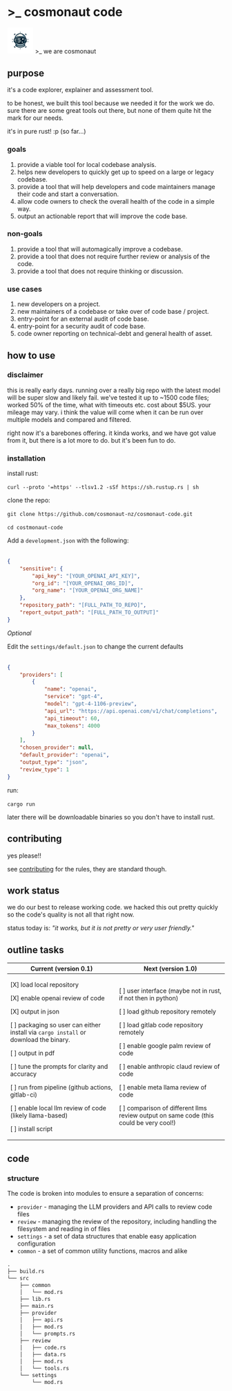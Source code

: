# >_ cosmonaut code

<img src="assets/img/cosmonaut_logo_trans.png" width="12%" height="12%">
>_ we are cosmonaut

## purpose

it's a code explorer, explainer and assessment tool.

to be honest, we built this tool because we needed it for the work we do. sure there are some great tools out there, but none of them quite hit the mark for our needs.

it's in pure rust! :p (so far...)

### goals

1. provide a viable tool for local codebase analysis.
2. helps new developers to quickly get up to speed on a large or legacy codebase.
3. provide a tool that will help developers and code maintainers manage their code and start a conversation.
4. allow code owners to check the overall health of the code in a simple way.
5. output an actionable report that will improve the code base.

### non-goals

1. provide a tool that will automagically improve a codebase.
2. provide a tool that does not require further review or analysis of the code.
3. provide a tool that does not require thinking or discussion.

### use cases

1. new developers on a project.
2. new maintainers of a codebase or take over of code base / project.
3. entry-point for an external audit of code base.
4. entry-point for a security audit of code base.
5. code owner reporting on technical-debt and general health of asset.

## how to use

### disclaimer

this is really early days. running over a really big repo with the latest model will be super slow and likely fail. we've tested it up to ~1500 code files; worked 50% of the time, what with timeouts etc. cost about $5US. your mileage may vary. i think the value will come when it can be run over multiple models and compared and filtered.

right now it's a barebones offering. it kinda works, and we have got value from it, but there is a lot more to do. but it's been fun to do.

### installation

install rust:

`curl --proto '=https' --tlsv1.2 -sSf https://sh.rustup.rs | sh`

clone the repo:

`git clone https://github.com/cosmonaut-nz/cosmonaut-code.git`

`cd costmonaut-code`

Add a `development.json` with the following:

```json

{
    "sensitive": {
        "api_key": "[YOUR_OPENAI_API_KEY]",
        "org_id": "[YOUR_OPENAI_ORG_ID]",
        "org_name": "[YOUR_OPENAI_ORG_NAME]"
    },
    "repository_path": "[FULL_PATH_TO_REPO]",
    "report_output_path": "[FULL_PATH_TO_OUTPUT]"
}

```

_Optional_

Edit the `settings/default.json` to change the current defaults

```json

{
    "providers": [
        {
            "name": "openai",
            "service": "gpt-4",
            "model": "gpt-4-1106-preview",
            "api_url": "https://api.openai.com/v1/chat/completions",
            "api_timeout": 60,
            "max_tokens": 4000
        }
    ],
    "chosen_provider": null, 
    "default_provider": "openai",
    "output_type": "json",
    "review_type": 1
}

```

run:

`cargo run`

later there will be downloadable binaries so you don't have to install rust.

## contributing

yes please!!

see [contributing](CONTRIBUTING.md) for the rules, they are standard though.

## work status

we do our best to release working code. we hacked this out pretty quickly so the code's quality is not all that right now.

status today is: *"it works, but it is not pretty or very user friendly."*

## outline tasks

<table>
  <thead>
    <tr>
      <th width="50%"> Current (version 0.1)</th>
      <th width="50%">Next (version 1.0)</th>
    </tr>
  </thead>
  <tbody>
  <tr width="100%">
<td>

[X] load local repository

[X] enable openai review of code

[X] output in json

[ ] packaging so user can either install via `cargo install` or download the binary.

[ ] output in pdf

[ ] tune the prompts for clarity and accuracy

[ ] run from pipeline (github actions, gitlab-ci)

[ ] enable local llm review of code (likely llama-based)

[ ] install script

</td>
<td>

[ ] user interface (maybe not in rust, if not then in python)

[ ] load github repository remotely

[ ] load gitlab code repository remotely

[ ] enable google palm review of code

[ ] enable anthropic claud review of code

[ ] enable meta llama review of code

[ ] comparison of different llms review output on same code (this could be very cool!)

</td>
</tr>

  </tbody>
</table>

## code

### structure

The code is broken into modules to ensure a separation of concerns:

- `provider` - managing the LLM providers and API calls to review code files
- `review` - managing the review of the repository, including handling the filesystem and reading in of files
- `settings` - a set of data structures that enable easy application configuration
- `common` - a set of common utility functions, macros and alike

```plaintext
.
├── build.rs
└── src
    ├── common
    │   └── mod.rs
    ├── lib.rs
    ├── main.rs
    ├── provider
    │   ├── api.rs
    │   ├── mod.rs
    │   └── prompts.rs
    ├── review
    │   ├── code.rs
    │   ├── data.rs
    │   ├── mod.rs
    │   └── tools.rs
    └── settings
        └── mod.rs
```
